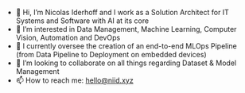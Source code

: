 - 👋 Hi, I’m Nicolas Iderhoff and I work as a Solution Architect for IT Systems and Software with AI at its core
- 👀 I’m interested in Data Management, Machine Learning, Computer Vision, Automation and DevOps
- 🌱 I currently oversee the creation of an end-to-end MLOps Pipeline (from Data Pipeline to Deployment on embedded devices)
- 💞️ I’m looking to collaborate on all things regarding Dataset & Model Management
- 📫 How to reach me: hello@niid.xyz

<!---
niderhoff/niderhoff is a ✨ special ✨ repository because its `README.md` (this file) appears on your GitHub profile.
You can click the Preview link to take a look at your changes.
--->
